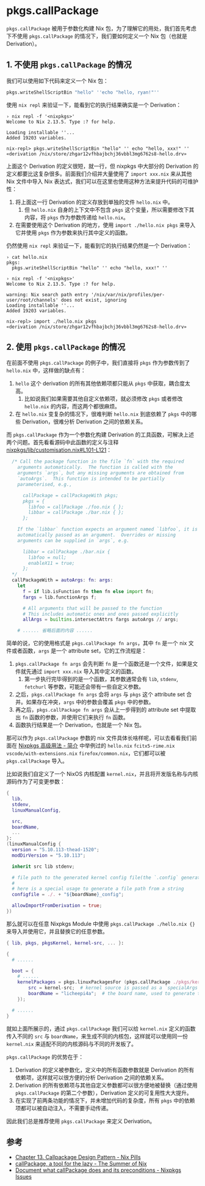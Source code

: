 # pkgs.callPackage

`pkgs.callPackage` 被用于参数化构建 Nix 包，为了理解它的用处，我们首先考虑下不使用
`pkgs.callPackage` 的情况下，我们要如何定义一个 Nix 包（也就是 Derivation）。

## 1. 不使用 `pkgs.callPackage` 的情况

我们可以使用如下代码来定义一个 Nix 包：

```nix
pkgs.writeShellScriptBin "hello" ''echo "hello, ryan!"''
```

使用 `nix repl` 来验证一下，能看到它的执行结果确实是一个 Derivation：

```shell
› nix repl -f '<nixpkgs>'
Welcome to Nix 2.13.5. Type :? for help.

Loading installable ''...
Added 19203 variables.

nix-repl> pkgs.writeShellScriptBin "hello" '' echo "hello, xxx!" ''
«derivation /nix/store/zhgar12vfhbajbchj36vbbl3mg6762s8-hello.drv»
```

上面这个 Derivation 的定义很短，就一行，但 nixpkgs 中大部分的 Derivation 的定义都要比这复杂很多。前面我们介绍并大量使用了
`import xxx.nix`
来从其他 Nix 文件中导入 Nix 表达式，我们可以在这里也使用这种方法来提升代码的可维护性：

1. 将上面这一行 Derivation 的定义存放到单独的文件 `hello.nix` 中。
   1. 但 `hello.nix` 自身的上下文中不包含 `pkgs` 这个变量，所以需要修改下其内容，将 `pkgs`
      作为参数传递给 `hello.nix`。
1. 在需要使用这个 Derivation 的地方，使用 `import ./hello.nix pkgs` 来导入它并使用 `pkgs`
   作为参数来执行其中定义的函数。

仍然使用 `nix repl` 来验证一下，能看到它的执行结果仍然是一个 Derivation：

```shell
› cat hello.nix
pkgs:
  pkgs.writeShellScriptBin "hello" '' echo "hello, xxx!" ''

› nix repl -f '<nixpkgs>'
Welcome to Nix 2.13.5. Type :? for help.

warning: Nix search path entry '/nix/var/nix/profiles/per-user/root/channels' does not exist, ignoring
Loading installable ''...
Added 19203 variables.

nix-repl> import ./hello.nix pkgs
«derivation /nix/store/zhgar12vfhbajbchj36vbbl3mg6762s8-hello.drv»
```

## 2. 使用 `pkgs.callPackage` 的情况

在前面不使用 `pkgs.callPackage` 的例子中，我们直接将 `pkgs` 作为参数传到了 `hello.nix`
中，这样做的缺点有：

1. `hello` 这个 derivation 的所有其他依赖项都只能从 `pkgs` 中获取，耦合度太高。
   1. 比如说我们如果需要其他自定义依赖项，就必须修改 `pkgs` 或者修改 `hello.nix`
      的内容，而这两个都很麻烦。
1. 在 `hello.nix` 变复杂的情况下，很难判断 `hello.nix` 到底依赖了 `pkgs`
   中的哪些 Derivation，很难分析 Derivation 之间的依赖关系。

而 `pkgs.callPackage`
作为一个参数化构建 Derivation 的工具函数，可解决上述两个问题。首先看看源码中此函数的定义与注释
[nixpkgs/lib/customisation.nix#L101-L121](https://github.com/NixOS/nixpkgs/blob/fe138d3/lib/customisation.nix#L101-L121)：

```nix
  /* Call the package function in the file `fn` with the required
    arguments automatically.  The function is called with the
    arguments `args`, but any missing arguments are obtained from
    `autoArgs`.  This function is intended to be partially
    parameterised, e.g.,

      callPackage = callPackageWith pkgs;
      pkgs = {
        libfoo = callPackage ./foo.nix { };
        libbar = callPackage ./bar.nix { };
      };

    If the `libbar` function expects an argument named `libfoo`, it is
    automatically passed as an argument.  Overrides or missing
    arguments can be supplied in `args`, e.g.

      libbar = callPackage ./bar.nix {
        libfoo = null;
        enableX11 = true;
      };
  */
  callPackageWith = autoArgs: fn: args:
    let
      f = if lib.isFunction fn then fn else import fn;
      fargs = lib.functionArgs f;

      # All arguments that will be passed to the function
      # This includes automatic ones and ones passed explicitly
      allArgs = builtins.intersectAttrs fargs autoArgs // args;

    # ...... 省略后面的内容 ......
```

简单的说，它的使用格式是 `pkgs.callPackage fn args`，其中 `fn`
是一个 nix 文件或者函数，`args` 是一个 attribute set，它的工作流程是：

1. `pkgs.callPackage fn args` 会先判断 `fn` 是一个函数还是一个文件，如果是文件就先通过
   `import xxx.nix` 导入其中定义的函数。
   1. 第一步执行完毕得到的是一个函数，其参数通常会有 `lib`, `stdenv`, `fetchurl`
      等参数，可能还会带有一些自定义参数。
2. 之后，`pkgs.callPackage fn args` 会将 `args` 与 `pkgs` 这个 attribute
   set 合并。如果存在冲突，`args` 中的参数会覆盖 `pkgs` 中的参数。
3. 再之后，`pkgs.callPackage fn args` 会从上一步得到的 attribute set 中提取出 `fn`
   函数的参数，并使用它们来执行 `fn` 函数。
4. 函数执行结果是一个 Derivation，也就是一个 Nix 包。

那可以作为 `pkgs.callPackage` 参数的 nix 文件具体长啥样呢，可以去看看我们前面在
[Nixpkgs 高级用法 - 简介](./intro.md) 中举例过的 `hello.nix` `fcitx5-rime.nix`
`vscode/with-extensions.nix` `firefox/common.nix`，它们都可以被 `pkgs.callPackage` 导入。

比如说我们自定义了一个 NixOS 内核配置
`kernel.nix`，并且将开发版名称与内核源码作为了可变更参数：

```nix
{
  lib,
  stdenv,
  linuxManualConfig,

  src,
  boardName,
  ...
}:
(linuxManualConfig {
  version = "5.10.113-thead-1520";
  modDirVersion = "5.10.113";

  inherit src lib stdenv;

  # file path to the generated kernel config file(the `.config` generated by make menuconfig)
  #
  # here is a special usage to generate a file path from a string
  configfile = ./. + "${boardName}_config";

  allowImportFromDerivation = true;
})
```

那么就可以在任意 Nixpkgs Module 中使用 `pkgs.callPackage ./hello.nix {}`
来导入并使用它，并且替换它的任意参数。

```nix
{ lib, pkgs, pkgsKernel, kernel-src, ... }:

{
  # ......

  boot = {
    # ......
    kernelPackages = pkgs.linuxPackagesFor (pkgs.callPackage ./pkgs/kernel {
        src = kernel-src;  # kernel source is passed as a `specialArgs` and injected into this module.
        boardName = "licheepi4a";  # the board name, used to generate the kernel config file path.
    });

  # ......
}
```

就如上面所展示的，通过 `pkgs.callPackage` 我们可以给 `kernel.nix` 定义的函数传入不同的
`src` 与 `boardName`，来生成不同的内核包，这样就可以使用同一份 `kernel.nix`
来适配不同的内核源码与不同的开发板了。

`pkgs.callPackage` 的优势在于：

1. Derivation 的定义被参数化，定义中的所有函数参数就是 Derivation 的所有依赖项，这样就可以很方便的分析 Derivation 之间的依赖关系。
2. Derivation 的所有依赖项与其他自定义参数都可以很方便地被替换（通过使用
   `pkgs.callPackage` 的第二个参数），Derivation 定义的可复用性大大提升。
3. 在实现了前两条功能的情况下，并未增加代码的复杂度，所有 `pkgs`
   中的依赖项都可以被自动注入，不需要手动传递。

因此我们总是推荐使用 `pkgs.callPackage` 来定义 Derivation。

## 参考

- [Chapter 13. Callpackage Design Pattern - Nix Pills](https://nixos.org/guides/nix-pills/callpackage-design-pattern.html)
- [callPackage, a tool for the lazy - The Summer of Nix](https://summer.nixos.org/blog/callpackage-a-tool-for-the-lazy/)
- [Document what callPackage does and its preconditions - Nixpkgs Issues](https://github.com/NixOS/nixpkgs/issues/36354)
